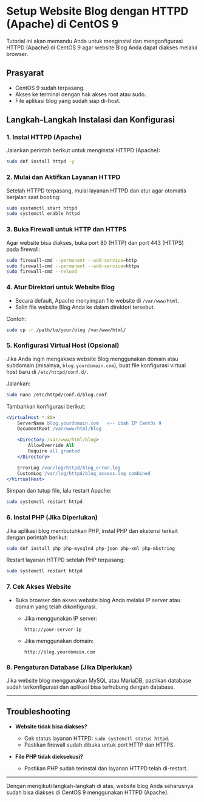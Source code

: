 # Setup Website Blog dengan HTTPD (Apache) di CentOS 9

Tutorial ini akan memandu Anda untuk menginstal dan mengonfigurasi HTTPD (Apache) di CentOS 9 agar website Blog Anda dapat diakses melalui browser.

## Prasyarat
- CentOS 9 sudah terpasang.
- Akses ke terminal dengan hak akses root atau sudo.
- File aplikasi blog yang sudah siap di-host.

## Langkah-Langkah Instalasi dan Konfigurasi

### 1. Instal HTTPD (Apache)

Jalankan perintah berikut untuk menginstal HTTPD (Apache):

```bash
sudo dnf install httpd -y
```

### 2. Mulai dan Aktifkan Layanan HTTPD

Setelah HTTPD terpasang, mulai layanan HTTPD dan atur agar otomatis berjalan saat booting:

```bash
sudo systemctl start httpd
sudo systemctl enable httpd
```

### 3. Buka Firewall untuk HTTP dan HTTPS

Agar website bisa diakses, buka port 80 (HTTP) dan port 443 (HTTPS) pada firewall:

```bash
sudo firewall-cmd --permanent --add-service=http
sudo firewall-cmd --permanent --add-service=https
sudo firewall-cmd --reload
```

### 4. Atur Direktori untuk Website Blog

- Secara default, Apache menyimpan file website di `/var/www/html`.
- Salin file website Blog Anda ke dalam direktori tersebut.

Contoh:

```bash
sudo cp -r /path/to/your/blog /var/www/html/
```

### 5. Konfigurasi Virtual Host (Opsional)

Jika Anda ingin mengakses website Blog menggunakan domain atau subdomain (misalnya, `blog.yourdomain.com`), buat file konfigurasi virtual host baru di `/etc/httpd/conf.d/`.

Jalankan:

```bash
sudo nano /etc/httpd/conf.d/blog.conf
```

Tambahkan konfigurasi berikut:

```apache
<VirtualHost *:80>
    ServerName blog.yourdomain.com   <-- Ubah IP CentOs 9
    DocumentRoot /var/www/html/blog

    <Directory /var/www/html/blog>
        AllowOverride All
        Require all granted
    </Directory>

    ErrorLog /var/log/httpd/blog_error.log
    CustomLog /var/log/httpd/blog_access.log combined
</VirtualHost>
```

Simpan dan tutup file, lalu restart Apache:

```bash
sudo systemctl restart httpd
```

### 6. Instal PHP (Jika Diperlukan)

Jika aplikasi blog membutuhkan PHP, instal PHP dan ekstensi terkait dengan perintah berikut:

```bash
sudo dnf install php php-mysqlnd php-json php-xml php-mbstring
```

Restart layanan HTTPD setelah PHP terpasang:

```bash
sudo systemctl restart httpd
```

### 7. Cek Akses Website

- Buka browser dan akses website blog Anda melalui IP server atau domain yang telah dikonfigurasi.
  
  - Jika menggunakan IP server:
    ```
    http://your-server-ip
    ```
  - Jika menggunakan domain:
    ```
    http://blog.yourdomain.com
    ```

### 8. Pengaturan Database (Jika Diperlukan)

Jika website blog menggunakan MySQL atau MariaDB, pastikan database sudah terkonfigurasi dan aplikasi bisa terhubung dengan database.

---

## Troubleshooting

- **Website tidak bisa diakses?**
  - Cek status layanan HTTPD: `sudo systemctl status httpd`.
  - Pastikan firewall sudah dibuka untuk port HTTP dan HTTPS.
  
- **File PHP tidak dieksekusi?**
  - Pastikan PHP sudah terinstal dan layanan HTTPD telah di-restart.

---

Dengan mengikuti langkah-langkah di atas, website blog Anda seharusnya sudah bisa diakses di CentOS 9 menggunakan HTTPD (Apache).
